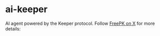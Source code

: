 # ai-keeper

AI agent powered by the Keeper protocol. Follow [FreePK on X](https://x.com/0xfreepk) for more details:

